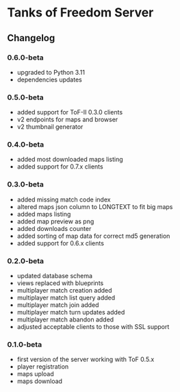 # Tanks of Freedom Server
## Changelog

### 0.6.0-beta
- upgraded to Python 3.11
- dependencies updates

### 0.5.0-beta
- added support for ToF-II 0.3.0 clients
- v2 endpoints for maps and browser
- v2 thumbnail generator

### 0.4.0-beta
- added most downloaded maps listing
- added support for 0.7.x clients

### 0.3.0-beta
- added missing match code index
- altered maps json column to LONGTEXT to fit big maps
- added maps listing
- added map preview as png
- added downloads counter
- added sorting of map data for correct md5 generation
- added support for 0.6.x clients

### 0.2.0-beta
- updated database schema
- views replaced with blueprints
- multiplayer match creation added
- multiplayer match list query added
- multiplayer match join added
- multiplayer match turn updates added
- multiplayer match abandon added
- adjusted acceptable clients to those with SSL support

### 0.1.0-beta
- first version of the server working with ToF 0.5.x
- player registration
- maps upload
- maps download